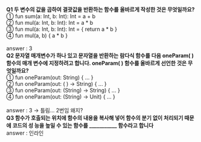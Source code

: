 **Q1 두 변수의 값을 곱하여 결괏값을 반환하는 함수를 올바르게 작성한 것은 무엇일까요?**<br>
① fun sum(a: Int, b: Int): Int = a + b<br>
② fun mul(a: Int, b: Int): Int = a * b<br>
③ fun mul(a: Int, b: Int): Int = { return a * b }<br>
④ fun mul(a, b) { a * b }<br>
<br>
answer : 3
<br>
**Q2 문자열 매개변수가 하나 있고 문자열을 반환하는 람다식 함수를 다음 oneParam( ) 함수의 매개
변수에 지정하려고 합니다. oneParam( ) 함수를 올바르게 선언한 것은 무엇일까요?**<br>
① fun oneParam(out: String) { ... }<br>
② fun oneParam(out: ( ) -> String) { ... }<br>
③ fun oneParam(out: (String) -> String) { ... }<br>
④ fun oneParam(out: (String) -> Unit) { ... }<br>
<br>
answer : 3 -> 틀림... 2번임 왜지?
<br>
**Q3 함수가 호출되는 위치에 함수의 내용을 복사해 넣어 함수의 분기 없이 처리되기 때문에 코드의 성
능을 높일 수 있는 함수를 ___________ 함수라고 합니다**<br>
answer : 인라인